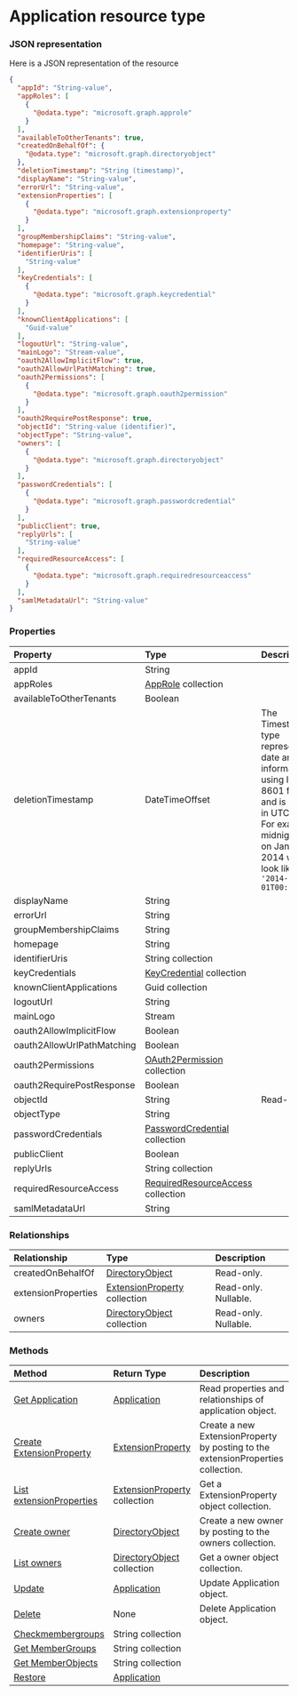 # Application resource type



### JSON representation

Here is a JSON representation of the resource

<!-- {
  "blockType": "resource",
  "optionalProperties": [
    "createdOnBehalfOf",
    "extensionProperties",
    "owners"
  ],
  "@odata.type": "microsoft.graph.application"
}-->

```json
{
  "appId": "String-value",
  "appRoles": [
    {
      "@odata.type": "microsoft.graph.approle"
    }
  ],
  "availableToOtherTenants": true,
  "createdOnBehalfOf": {
    "@odata.type": "microsoft.graph.directoryobject"
  },
  "deletionTimestamp": "String (timestamp)",
  "displayName": "String-value",
  "errorUrl": "String-value",
  "extensionProperties": [
    {
      "@odata.type": "microsoft.graph.extensionproperty"
    }
  ],
  "groupMembershipClaims": "String-value",
  "homepage": "String-value",
  "identifierUris": [
    "String-value"
  ],
  "keyCredentials": [
    {
      "@odata.type": "microsoft.graph.keycredential"
    }
  ],
  "knownClientApplications": [
    "Guid-value"
  ],
  "logoutUrl": "String-value",
  "mainLogo": "Stream-value",
  "oauth2AllowImplicitFlow": true,
  "oauth2AllowUrlPathMatching": true,
  "oauth2Permissions": [
    {
      "@odata.type": "microsoft.graph.oauth2permission"
    }
  ],
  "oauth2RequirePostResponse": true,
  "objectId": "String-value (identifier)",
  "objectType": "String-value",
  "owners": [
    {
      "@odata.type": "microsoft.graph.directoryobject"
    }
  ],
  "passwordCredentials": [
    {
      "@odata.type": "microsoft.graph.passwordcredential"
    }
  ],
  "publicClient": true,
  "replyUrls": [
    "String-value"
  ],
  "requiredResourceAccess": [
    {
      "@odata.type": "microsoft.graph.requiredresourceaccess"
    }
  ],
  "samlMetadataUrl": "String-value"
}

```
### Properties
| Property	   | Type	|Description|
|:---------------|:--------|:----------|
|appId|String||
|appRoles|[AppRole](approle.md) collection||
|availableToOtherTenants|Boolean||
|deletionTimestamp|DateTimeOffset|The Timestamp type represents date and time information using ISO 8601 format and is always in UTC time. For example, midnight UTC on Jan 1, 2014 would look like this: `'2014-01-01T00:00:00Z'`|
|displayName|String||
|errorUrl|String||
|groupMembershipClaims|String||
|homepage|String||
|identifierUris|String collection||
|keyCredentials|[KeyCredential](keycredential.md) collection||
|knownClientApplications|Guid collection||
|logoutUrl|String||
|mainLogo|Stream||
|oauth2AllowImplicitFlow|Boolean||
|oauth2AllowUrlPathMatching|Boolean||
|oauth2Permissions|[OAuth2Permission](oauth2permission.md) collection||
|oauth2RequirePostResponse|Boolean||
|objectId|String| Read-only.|
|objectType|String||
|passwordCredentials|[PasswordCredential](passwordcredential.md) collection||
|publicClient|Boolean||
|replyUrls|String collection||
|requiredResourceAccess|[RequiredResourceAccess](requiredresourceaccess.md) collection||
|samlMetadataUrl|String||

### Relationships
| Relationship | Type	|Description|
|:---------------|:--------|:----------|
|createdOnBehalfOf|[DirectoryObject](directoryobject.md)| Read-only.|
|extensionProperties|[ExtensionProperty](extensionproperty.md) collection| Read-only. Nullable.|
|owners|[DirectoryObject](directoryobject.md) collection| Read-only. Nullable.|

### Methods

| Method		   | Return Type	|Description|
|:---------------|:--------|:----------|
|[Get Application](../api/application_get.md) | [Application](application.md) |Read properties and relationships of application object.|
|[Create ExtensionProperty](../api/application_post_extensionproperties.md) |[ExtensionProperty](extensionproperty.md)| Create a new ExtensionProperty by posting to the extensionProperties collection.|
|[List extensionProperties](../api/application_list_extensionproperties.md) |[ExtensionProperty](extensionproperty.md) collection| Get a ExtensionProperty object collection.|
|[Create owner](../api/application_post_owners.md) |[DirectoryObject](directoryobject.md)| Create a new owner by posting to the owners collection.|
|[List owners](../api/application_list_owners.md) |[DirectoryObject](directoryobject.md) collection| Get a owner object collection.|
|[Update](../api/application_update.md) | [Application](application.md)	|Update Application object. |
|[Delete](../api/application_delete.md) | None |Delete Application object. |
|[Checkmembergroups](../api/application_checkmembergroups.md)|String collection||
|[Get MemberGroups](../api/application_getmembergroups.md)|String collection||
|[Get MemberObjects](../api/application_getmemberobjects.md)|String collection||
|[Restore](../api/application_restore.md)|[Application](application.md)||

<!-- uuid: 8fcb5dbc-d5aa-4681-8e31-b001d5168d79
2015-10-25 14:57:30 UTC -->
<!-- {
  "type": "#page.annotation",
  "description": "Application resource",
  "keywords": "",
  "section": "documentation",
  "tocPath": ""
}-->